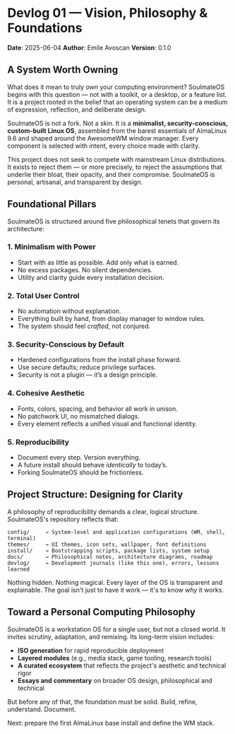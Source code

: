 # Devlog 01 — Vision, Philosophy & Foundations

**Date**: 2025-06-04
**Author**: Emile Avoscan
**Version**: 0.1.0

## A System Worth Owning

What does it mean to truly *own* your computing environment? SoulmateOS begins with this question — not with a toolkit, or a desktop, or a feature list. It is a project rooted in the belief that an operating system can be a medium of expression, reflection, and deliberate design.

SoulmateOS is not a fork. Not a skin. It is a **minimalist, security-conscious, custom-built Linux OS**, assembled from the barest essentials of AlmaLinux 9.6 and shaped around the AwesomeWM window manager. Every component is selected with intent, every choice made with clarity.

This project does not seek to compete with mainstream Linux distributions. It exists to reject them — or more precisely, to reject the assumptions that underlie their bloat, their opacity, and their compromise. SoulmateOS is personal, artisanal, and transparent by design.

## Foundational Pillars

SoulmateOS is structured around five philosophical tenets that govern its architecture:

### 1. Minimalism with Power

* Start with as little as possible. Add only what is earned.
* No excess packages. No silent dependencies.
* Utility and clarity guide every installation decision.

### 2. Total User Control

* No automation without explanation.
* Everything built by hand, from display manager to window rules.
* The system should feel *crafted*, not conjured.

### 3. Security-Conscious by Default

* Hardened configurations from the install phase forward.
* Use secure defaults; reduce privilege surfaces.
* Security is not a plugin — it’s a design principle.

### 4. Cohesive Aesthetic

* Fonts, colors, spacing, and behavior all work in unison.
* No patchwork UI, no mismatched dialogs.
* Every element reflects a unified visual and functional identity.

### 5. Reproducibility

* Document every step. Version everything.
* A future install should behave *identically* to today’s.
* Forking SoulmateOS should be frictionless.

## Project Structure: Designing for Clarity

A philosophy of reproducibility demands a clear, logical structure. SoulmateOS's repository reflects that:

```
config/     → System-level and application configurations (WM, shell, terminal)
themes/     → UI themes, icon sets, wallpaper, font definitions
install/    → Bootstrapping scripts, package lists, system setup
docs/       → Philosophical notes, architecture diagrams, roadmap
devlog/     → Development journals (like this one), errors, lessons learned
```

Nothing hidden. Nothing magical. Every layer of the OS is transparent and explainable. The goal isn't just to have it work — it's to know *why* it works.

## Toward a Personal Computing Philosophy

SoulmateOS is a workstation OS for a single user, but not a closed world. It invites scrutiny, adaptation, and remixing. Its long-term vision includes:

* **ISO generation** for rapid reproducible deployment
* **Layered modules** (e.g., media stack, game tooling, research tools)
* **A curated ecosystem** that reflects the project's aesthetic and technical rigor
* **Essays and commentary** on broader OS design, philosophical and technical

But before any of that, the foundation must be solid. Build, refine, understand. Document.

Next: prepare the first AlmaLinux base install and define the WM stack.
